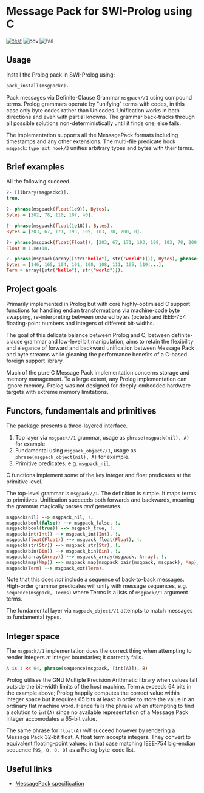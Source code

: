 # Message Pack for SWI-Prolog using C

[![test](https://github.com/royratcliffe/msgpackc-prolog/actions/workflows/test.yaml/badge.svg)](https://github.com/royratcliffe/msgpackc-prolog/actions/workflows/test.yaml)
![cov](https://shields.io/endpoint?url=https://gist.githubusercontent.com/royratcliffe/ccccef2ac1329551794f2a466ee61014/raw/cov.json)
![fail](https://shields.io/endpoint?url=https://gist.githubusercontent.com/royratcliffe/ccccef2ac1329551794f2a466ee61014/raw/fail.json)

## Usage

Install the Prolog pack in SWI-Prolog using:

```prolog
pack_install(msgpackc).
```

Pack messages via Definite-Clause Grammar `msgpack//1` using compound terms. Prolog grammars operate by "unifying" terms with codes, in this case only byte codes rather than Unicodes. Unification works in both directions and even with partial knowns. The grammar back-tracks through all possible solutions non-deterministically until it finds one, else fails.

The implementation supports all the MessagePack formats including timestamps and
any other extensions. The multi-file predicate hook `msgpack:type_ext_hook/3`
unifies arbitrary types and bytes with their terms.

## Brief examples

All the following succeed.

```prolog
?- [library(msgpackc)].
true.

?- phrase(msgpack(float(1e9)), Bytes).
Bytes = [202, 78, 110, 107, 40].

?- phrase(msgpack(float(1e18)), Bytes).
Bytes = [203, 67, 171, 193, 109, 103, 78, 200, 0].

?- phrase(msgpack(float(Float)), [203, 67, 171, 193, 109, 103, 78, 200, 0]).
Float = 1.0e+18.

?- phrase(msgpack(array([str("hello"), str("world")])), Bytes), phrase(msgpack(Term), Bytes).
Bytes = [146, 165, 104, 101, 108, 108, 111, 165, 119|...],
Term = array([str("hello"), str("world")]).
```

## Project goals

Primarily implemented in Prolog but with core highly-optimised C support
functions for handling endian transformations via machine-code byte swapping,
re-interpreting between ordered bytes (octets) and IEEE-754 floating-point
numbers and integers of different bit-widths.

The goal of this delicate balance between Prolog and C, between
definite-clause grammar and low-level bit manipulation, aims to retain
the flexibility and elegance of forward and backward unification between
Message Pack and byte streams while gleaning the performance benefits of
a C-based foreign support library.

Much of the pure C Message Pack implementation concerns storage and memory
management. To a large extent, any Prolog implementation can ignore memory.
Prolog was not designed for deeply-embedded hardware targets with extreme memory
limitations.

## Functors, fundamentals and primitives

The package presents a three-layered interface.

  1. Top layer via `msgpack//1` grammar, usage as `phrase(msgpack(nil), A)` for example.
  2. Fundamental using `msgpack_object//1`, usage as `phrase(msgpack_object(nil), A)` for example.
  3. Primitive predicates, e.g. `msgpack_nil`.

C functions implement some of the key integer and float predicates at the
primitive level.

The top-level grammar is `msgpack//1`. The definition is simple. It maps terms
to primitives. Unification succeeds both forwards and backwards, meaning the
grammar magically parses *and* generates.

```prolog
msgpack(nil) --> msgpack_nil, !.
msgpack(bool(false)) --> msgpack_false, !.
msgpack(bool(true)) --> msgpack_true, !.
msgpack(int(Int)) --> msgpack_int(Int), !.
msgpack(float(Float)) --> msgpack_float(Float), !.
msgpack(str(Str)) --> msgpack_str(Str), !.
msgpack(bin(Bin)) --> msgpack_bin(Bin), !.
msgpack(array(Array)) --> msgpack_array(msgpack, Array), !.
msgpack(map(Map)) --> msgpack_map(msgpack_pair(msgpack, msgpack), Map), !.
msgpack(Term) --> msgpack_ext(Term).
```

Note that this does _not_ include a sequence of back-to-back messages.
High-order grammar predicates will unify with message sequences, e.g.
`sequence(msgpack, Terms)` where Terms is a lists of `msgpack//1` argument
terms.

The fundamental layer via `msgpack_object//1` attempts to match messages to
fundamental types.

## Integer space

The `msgpack//1` implementation does the correct thing when attempting to render
integers at integer boundaries; it correctly fails.

```prolog
A is 1 << 64, phrase(sequence(msgpack, [int(A)]), B)
```

Prolog utilises the GNU Multiple Precision Arithmetic library when values fall
outside the bit-width limits of the host machine. Term `A` exceeds 64 bits in
the example above; Prolog happily computes the correct value within integer
space but it requires 65 bits at least in order to store the value in an
ordinary flat machine word. Hence fails the phrase when attempting to find a
solution to `int(A)` since no available representation of a Message Pack integer
accomodates a 65-bit value.

The same phrase for `float(A)` _will_ succeed however by rendering a Message
Pack 32-bit float. A float term accepts integers. They convert to equivalent
floating-point values; in that case matching IEEE-754 big-endian sequence `[95,
0, 0, 0]` as a Prolog byte-code list.

## Useful links

* [MessagePack specification](https://github.com/msgpack/msgpack/blob/master/spec.md)
